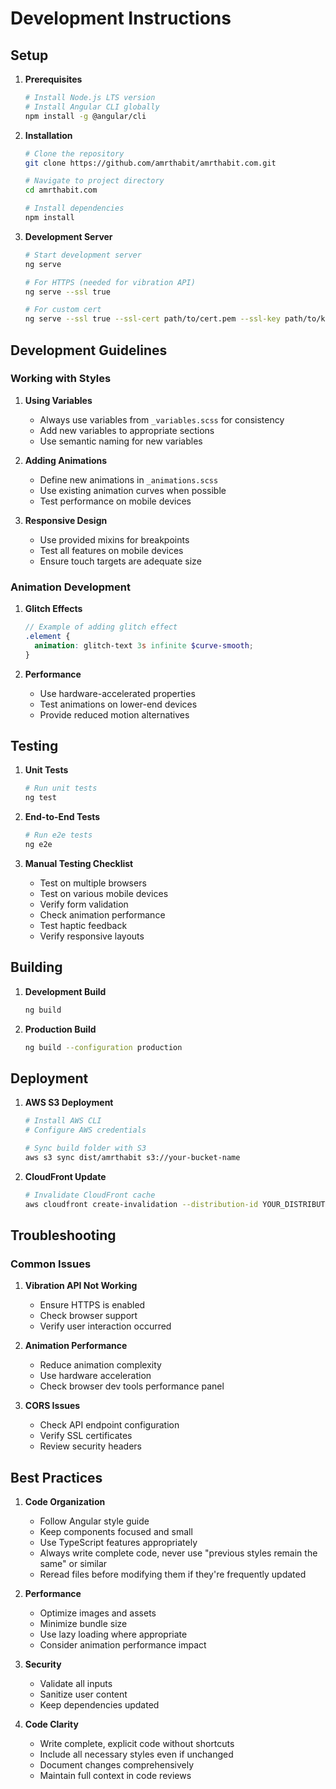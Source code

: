# Development Instructions

## Setup

1. **Prerequisites**
   ```bash
   # Install Node.js LTS version
   # Install Angular CLI globally
   npm install -g @angular/cli
   ```

2. **Installation**
   ```bash
   # Clone the repository
   git clone https://github.com/amrthabit/amrthabit.com.git
   
   # Navigate to project directory
   cd amrthabit.com
   
   # Install dependencies
   npm install
   ```

3. **Development Server**
   ```bash
   # Start development server
   ng serve
   
   # For HTTPS (needed for vibration API)
   ng serve --ssl true
   
   # For custom cert
   ng serve --ssl true --ssl-cert path/to/cert.pem --ssl-key path/to/key.pem
   ```

## Development Guidelines

### Working with Styles

1. **Using Variables**
   - Always use variables from `_variables.scss` for consistency
   - Add new variables to appropriate sections
   - Use semantic naming for new variables

2. **Adding Animations**
   - Define new animations in `_animations.scss`
   - Use existing animation curves when possible
   - Test performance on mobile devices

3. **Responsive Design**
   - Use provided mixins for breakpoints
   - Test all features on mobile devices
   - Ensure touch targets are adequate size

### Animation Development

1. **Glitch Effects**
   ```scss
   // Example of adding glitch effect
   .element {
     animation: glitch-text 3s infinite $curve-smooth;
   }
   ```

2. **Performance**
   - Use hardware-accelerated properties
   - Test animations on lower-end devices
   - Provide reduced motion alternatives

## Testing

1. **Unit Tests**
   ```bash
   # Run unit tests
   ng test
   ```

2. **End-to-End Tests**
   ```bash
   # Run e2e tests
   ng e2e
   ```

3. **Manual Testing Checklist**
   - Test on multiple browsers
   - Test on various mobile devices
   - Verify form validation
   - Check animation performance
   - Test haptic feedback
   - Verify responsive layouts

## Building

1. **Development Build**
   ```bash
   ng build
   ```

2. **Production Build**
   ```bash
   ng build --configuration production
   ```

## Deployment

1. **AWS S3 Deployment**
   ```bash
   # Install AWS CLI
   # Configure AWS credentials
   
   # Sync build folder with S3
   aws s3 sync dist/amrthabit s3://your-bucket-name
   ```

2. **CloudFront Update**
   ```bash
   # Invalidate CloudFront cache
   aws cloudfront create-invalidation --distribution-id YOUR_DISTRIBUTION_ID --paths "/*"
   ```

## Troubleshooting

### Common Issues

1. **Vibration API Not Working**
   - Ensure HTTPS is enabled
   - Check browser support
   - Verify user interaction occurred

2. **Animation Performance**
   - Reduce animation complexity
   - Use hardware acceleration
   - Check browser dev tools performance panel

3. **CORS Issues**
   - Check API endpoint configuration
   - Verify SSL certificates
   - Review security headers

## Best Practices

1. **Code Organization**
   - Follow Angular style guide
   - Keep components focused and small
   - Use TypeScript features appropriately
   - Always write complete code, never use "previous styles remain the same" or similar
   - Reread files before modifying them if they're frequently updated

2. **Performance**
   - Optimize images and assets
   - Minimize bundle size
   - Use lazy loading where appropriate
   - Consider animation performance impact

3. **Security**
   - Validate all inputs
   - Sanitize user content
   - Keep dependencies updated

4. **Code Clarity**
   - Write complete, explicit code without shortcuts
   - Include all necessary styles even if unchanged
   - Document changes comprehensively
   - Maintain full context in code reviews
